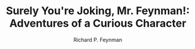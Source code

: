 ---
title: "Surely You're Joking, Mr. Feynman!: Adventures of a Curious Character"
subtitle: ""
description: ""
layout: book
author: Richard P. Feynman
started: 2013-02-25
read: 2013-02-25
status: read
rating: 4
color: 
cover: 
pages: 391
link: 
---